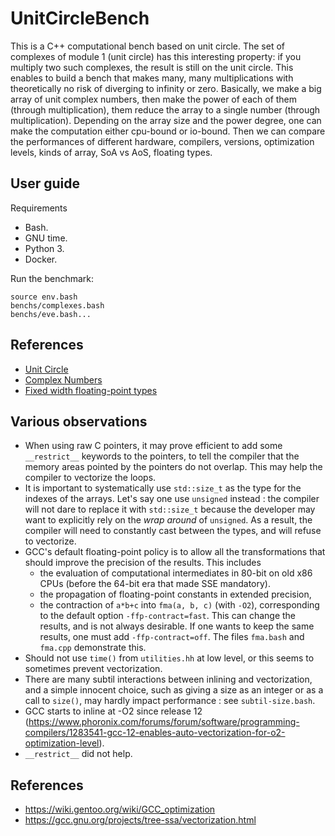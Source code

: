 
# UnitCircleBench

This is a C++ computational bench based on unit circle. The set of complexes of module 1 (unit circle) has this interesting property: if you multiply two such complexes, the result is still on the unit circle. This enables to build a bench that makes many, many multiplications with theoretically no risk of diverging to infinity or zero. Basically, we make a big array of unit complex numbers, then make the power of each of them (through multiplication), them reduce the array to a single number (through multiplication). Depending on the array size and the power degree, one can make the computation either cpu-bound or io-bound. Then we can compare the performances of different hardware, compilers, versions, optimization levels, kinds of array, SoA vs AoS, floating types.


## User guide

Requirements
- Bash.
- GNU time.
- Python 3.
- Docker.

Run the benchmark:
```
source env.bash
benchs/complexes.bash
benchs/eve.bash...
```


## References

- [Unit Circle](https://en.wikipedia.org/wiki/Unit_circle)
- [Complex Numbers](https://en.wikipedia.org/wiki/Complex_number)
- [Fixed width floating-point types](https://en.cppreference.com/w/cpp/types/floating-point)


## Various observations

- When using raw C pointers, it may prove efficient to add some `__restrict__` keywords to the pointers, to tell the compiler that the memory areas pointed by the pointers do not overlap. This may help the compiler to vectorize the loops.
- It is important to systematically use `std::size_t` as the type for the indexes of the arrays. Let's say one use `unsigned` instead : the compiler will not dare to replace it with `std::size_t` because the developer may want to explicitly rely on the *wrap around* of `unsigned`. As a result, the compiler will need to constantly cast between the types, and will refuse to vectorize.
- GCC's default floating-point policy is to allow all the transformations that should improve the precision of the results. This includes
  - the evaluation of computational intermediates in 80-bit on old x86 CPUs (before the 64-bit era that made SSE mandatory).
  - the propagation of floating-point constants in extended precision,
  - the contraction of `a*b+c` into `fma(a, b, c)` (with `-O2`), corresponding to the default option `-ffp-contract=fast`. This can change the results, and is not always desirable. If one wants to keep the same results, one must add `-ffp-contract=off`. The files `fma.bash` and `fma.cpp` demonstrate this.
- Should not use `time()` from `utilities.hh` at low level, or this seems to sometimes prevent vectorization.
- There are many subtil interactions between inlining and vectorization, and a simple innocent choice, such as giving a size as an integer or as a call to `size()`, may hardly impact performance : see `subtil-size.bash`.
- GCC starts to inline at -O2 since release 12 (https://www.phoronix.com/forums/forum/software/programming-compilers/1283541-gcc-12-enables-auto-vectorization-for-o2-optimization-level).
- `__restrict__` did not help.


## References

- https://wiki.gentoo.org/wiki/GCC_optimization
- https://gcc.gnu.org/projects/tree-ssa/vectorization.html
